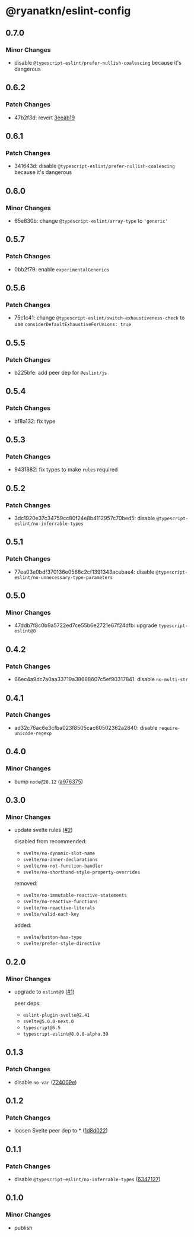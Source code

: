 # @ryanatkn/eslint-config

## 0.7.0

### Minor Changes

- disable `@typescript-eslint/prefer-nullish-coalescing` because it's dangerous

## 0.6.2

### Patch Changes

- 47b2f3d: revert [3eeab19](https://github.com/ryanatkn/eslint-config/commit/3eeab19471f0cbb0c7261dde644946c820975ee9)

## 0.6.1

### Patch Changes

- 341643d: disable `@typescript-eslint/prefer-nullish-coalescing` because it's dangerous

## 0.6.0

### Minor Changes

- 65e830b: change `@typescript-eslint/array-type` to `'generic'`

## 0.5.7

### Patch Changes

- 0bb2f79: enable `experimentalGenerics`

## 0.5.6

### Patch Changes

- 75c1c41: change `@typescript-eslint/switch-exhaustiveness-check` to use `considerDefaultExhaustiveForUnions: true`

## 0.5.5

### Patch Changes

- b225bfe: add peer dep for `@eslint/js`

## 0.5.4

### Patch Changes

- bf8a132: fix type

## 0.5.3

### Patch Changes

- 9431882: fix types to make `rules` required

## 0.5.2

### Patch Changes

- 3dc1920e37c34759cc80f24e8b4112957c70bed5: disable `@typescript-eslint/no-inferrable-types`

## 0.5.1

### Patch Changes

- 77ea03e0bdf370136e0568c2cf1391343acebae4: disable `@typescript-eslint/no-unnecessary-type-parameters`

## 0.5.0

### Minor Changes

- 47ddb7f8c0b9a5722ed7ce55b6e2721e67f24dfb: upgrade `typescript-eslint@8`

## 0.4.2

### Patch Changes

- 66ec4a9dc7a0aa33719a38688607c5ef90317841: disable `no-multi-str`

## 0.4.1

### Patch Changes

- ad32c76ac6e3cfba023f8505cac60502362a2840: disable `require-unicode-regexp`

## 0.4.0

### Minor Changes

- bump `node@20.12` ([a976375](https://github.com/ryanatkn/eslint-config/commit/a976375258330f84b992101a4419c2513bf5383c))

## 0.3.0

### Minor Changes

- update svelte rules ([#2](https://github.com/ryanatkn/eslint-config/pull/2))

  disabled from recommended:

  - `svelte/no-dynamic-slot-name`
  - `svelte/no-inner-declarations`
  - `svelte/no-not-function-handler`
  - `svelte/no-shorthand-style-property-overrides`

  removed:

  - `svelte/no-immutable-reactive-statements`
  - `svelte/no-reactive-functions`
  - `svelte/no-reactive-literals`
  - `svelte/valid-each-key`

  added:

  - `svelte/button-has-type`
  - `svelte/prefer-style-directive`

## 0.2.0

### Minor Changes

- upgrade to `eslint@9` ([#1](https://github.com/ryanatkn/eslint-config/pull/1))

  peer deps:

  - `eslint-plugin-svelte@2.41`
  - `svelte@5.0.0-next.0`
  - `typescript@5.5`
  - `typescript-eslint@8.0.0-alpha.39`

## 0.1.3

### Patch Changes

- disable `no-var` ([724009e](https://github.com/ryanatkn/eslint-config/commit/724009e692eb873c86161501fff9678aa88baf2e))

## 0.1.2

### Patch Changes

- loosen Svelte peer dep to \* ([1d8d022](https://github.com/ryanatkn/eslint-config/commit/1d8d0227f151ae37ea0992085338fa7030061ee7))

## 0.1.1

### Patch Changes

- disable `@typescript-eslint/no-inferrable-types` ([6347127](https://github.com/ryanatkn/eslint-config/commit/6347127))

## 0.1.0

### Minor Changes

- publish
